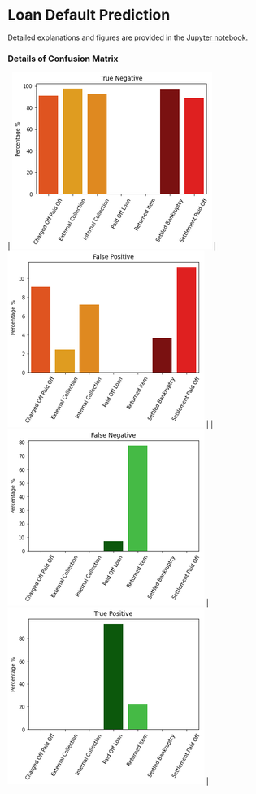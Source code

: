 # Loan Default Prediction

Detailed explanations and figures are provided in the [Jupyter notebook](https://github.com/AlvinHew/Projects/blob/main/Loan_Repay_Pred/loan_repay_pred.ipynb).

### Details of Confusion Matrix
| ![tn](imgs/tn.png) | ![fp](imgs/fp.png) |
| ![fn](imgs/fn.png) | ![tp](imgs/tp.png) |
